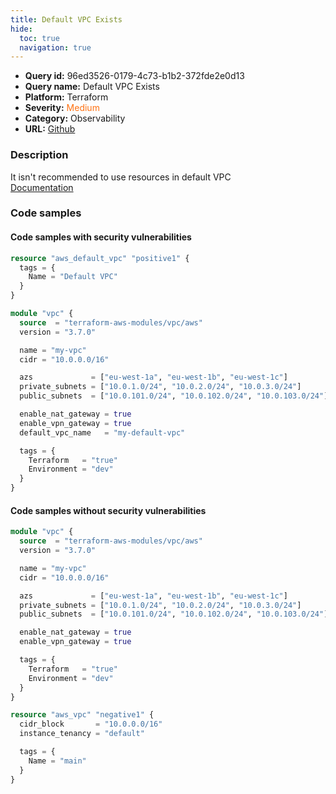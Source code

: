 ```yaml
---
title: Default VPC Exists
hide:
  toc: true
  navigation: true
---
```


<style>
  .highlight .hll {
    background-color: #ff171742;
  }
  .md-content {
    max-width: 1100px;
    margin: 0 auto;
  }
</style>

-   **Query id:** 96ed3526-0179-4c73-b1b2-372fde2e0d13
-   **Query name:** Default VPC Exists
-   **Platform:** Terraform
-   **Severity:** <span style="color:#ff7213">Medium</span>
-   **Category:** Observability
-   **URL:** [Github](https://github.com/Checkmarx/kics/tree/master/assets/queries/terraform/aws/default_vpc_exists)

### Description
It isn't recommended to use resources in default VPC<br>
[Documentation](https://registry.terraform.io/providers/hashicorp/aws/latest/docs/resources/default_vpc)

### Code samples
#### Code samples with security vulnerabilities
```tf title="Positive test num. 1 - tf file" hl_lines="1"
resource "aws_default_vpc" "positive1" {
  tags = {
    Name = "Default VPC"
  }
}

```
```tf title="Positive test num. 2 - tf file" hl_lines="14"
module "vpc" {
  source  = "terraform-aws-modules/vpc/aws"
  version = "3.7.0"

  name = "my-vpc"
  cidr = "10.0.0.0/16"

  azs             = ["eu-west-1a", "eu-west-1b", "eu-west-1c"]
  private_subnets = ["10.0.1.0/24", "10.0.2.0/24", "10.0.3.0/24"]
  public_subnets  = ["10.0.101.0/24", "10.0.102.0/24", "10.0.103.0/24"]

  enable_nat_gateway = true
  enable_vpn_gateway = true
  default_vpc_name   = "my-default-vpc"

  tags = {
    Terraform   = "true"
    Environment = "dev"
  }
}

```


#### Code samples without security vulnerabilities
```tf title="Negative test num. 1 - tf file"
module "vpc" {
  source  = "terraform-aws-modules/vpc/aws"
  version = "3.7.0"

  name = "my-vpc"
  cidr = "10.0.0.0/16"

  azs             = ["eu-west-1a", "eu-west-1b", "eu-west-1c"]
  private_subnets = ["10.0.1.0/24", "10.0.2.0/24", "10.0.3.0/24"]
  public_subnets  = ["10.0.101.0/24", "10.0.102.0/24", "10.0.103.0/24"]

  enable_nat_gateway = true
  enable_vpn_gateway = true

  tags = {
    Terraform   = "true"
    Environment = "dev"
  }
}

```
```tf title="Negative test num. 2 - tf file"
resource "aws_vpc" "negative1" {
  cidr_block       = "10.0.0.0/16"
  instance_tenancy = "default"

  tags = {
    Name = "main"
  }
}



```
